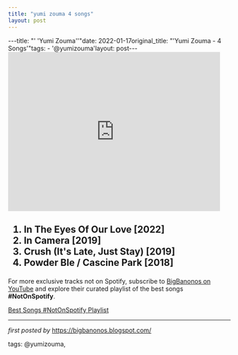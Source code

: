 ```yaml
---
title: "yumi zouma 4 songs"
layout: post
---
```

---title: "' 'Yumi Zouma''"date: 2022-01-17original_title: "'Yumi Zouma - 4 Songs'"tags:  - '@yumizouma'layout: post---<iframe frameborder="0" height="360" src="https://youtube.com/embed/1ZcyWvpQUnQ?list=PLtuNtuTatqI0_8VmFQ1cSCSHl8eVLN_lV" width="480"></iframe><h2><ol><li>In The Eyes Of Our Love [2022]</li><li>In Camera [2019]</li><li>Crush (It's Late, Just Stay) [2019]</li><li>Powder Ble / Cascine Park [2018]</li></ol></h2><!--Subscribe and Playlist Links--><div>    <p>For more exclusive tracks not on Spotify, subscribe to <a href="https://www.youtube.com/@BigBanonos" target="_blank">BigBanonos on YouTube</a> and explore their curated playlist of the best songs <strong>#NotOnSpotify</strong>.</p>    <p><a href="https://www.youtube.com/playlist?list=PLtuNtuTatqI0kFahUCbtbfenC_ET5O_tr" target="_blank">Best Songs #NotOnSpotify Playlist<br /></a></p></div><hr /><p><em>first posted by</em> <a href="https://bigbanonos.blogspot.com/" rel="noopener" target="_new">https://bigbanonos.blogspot.com/</a></p><p>tags: @yumizouma,</p>